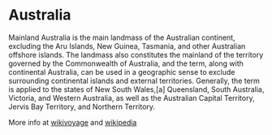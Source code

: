 # Australia

Mainland Australia is the main landmass of the Australian continent, excluding the Aru Islands, New Guinea, Tasmania, and other Australian offshore islands. The landmass also constitutes the mainland of the territory governed by the Commonwealth of Australia, and the term, along with continental Australia, can be used in a geographic sense to exclude surrounding continental islands and external territories. Generally, the term is applied to the states of New South Wales,[a] Queensland, South Australia, Victoria, and Western Australia, as well as the Australian Capital Territory, Jervis Bay Territory, and Northern Territory. 

More info at [wikivoyage](https://en.wikivoyage.org/wiki/Australia) and [wikipedia](https://en.wikipedia.org/wiki/Mainland_Australia)